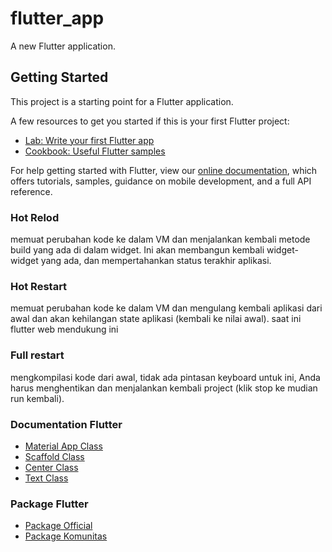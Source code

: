 # flutter_app

A new Flutter application.

## Getting Started

This project is a starting point for a Flutter application.

A few resources to get you started if this is your first Flutter project:

- [Lab: Write your first Flutter app](https://flutter.dev/docs/get-started/codelab)
- [Cookbook: Useful Flutter samples](https://flutter.dev/docs/cookbook)

For help getting started with Flutter, view our
[online documentation](https://flutter.dev/docs), which offers tutorials,
samples, guidance on mobile development, and a full API reference.

### Hot Relod
memuat perubahan kode ke dalam VM dan menjalankan kembali metode build
yang ada di dalam widget. Ini akan membangun kembali widget-widget yang ada, dan
mempertahankan status terakhir aplikasi.

### Hot Restart
memuat perubahan kode ke dalam VM dan mengulang kembali aplikasi dari
awal dan akan kehilangan state aplikasi (kembali ke nilai awal). 
saat ini flutter web mendukung ini

### Full restart
mengkompilasi kode dari awal, tidak ada pintasan keyboard untuk ini, Anda
harus menghentikan dan menjalankan kembali project (klik stop ke mudian run kembali).

### Documentation Flutter
- [Material App Class](https://api.flutter.dev/flutter/material/MaterialApp-class.html)
- [Scaffold Class](https://api.flutter.dev/flutter/material/Scaffold-class.html)
- [Center Class](https://api.flutter.dev/flutter/widgets/Center-class.html)
- [Text Class](https://api.flutter.dev/flutter/widgets/Text-class.html)

### Package Flutter
- [Package Official](https://pub.dev)
- [Package Komunitas](https://flutterawesome.com)
